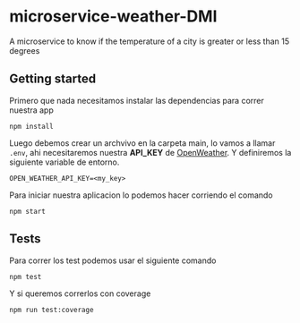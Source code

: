 # microservice-weather-DMI

A microservice to know if the temperature of a city is greater or less than 15 degrees

## Getting started

Primero que nada necesitamos instalar las dependencias para correr nuestra app

```
npm install
```

Luego debemos crear un archvivo en la carpeta main, lo vamos a llamar `.env`, ahi necesitaremos nuestra **API_KEY** de [OpenWeather](https://openweathermap.org/). Y definiremos la siguiente variable de entorno.

```
OPEN_WEATHER_API_KEY=<my_key>
```

Para iniciar nuestra aplicacion lo podemos hacer corriendo el comando

```
npm start
```

## Tests

Para correr los test podemos usar el siguiente comando

```
npm test
```

Y si queremos correrlos con coverage

```
npm run test:coverage
```
